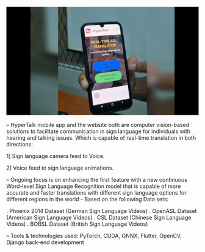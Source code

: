 [![IMAGE ALT TEXT HERE](https://github.com/Hyper-Bits-Computer-Vision/.github/blob/main/profile/Demo1_Thumbnail.png)](https://www.youtube.com/watch?v=9l5DoEMtmWM)



– HyperTalk mobile app and the website both are computer vision-based solutions to facilitate communication in
sign language for individuals with hearing and talking issues. Which is capable of real-time translation in both
directions:


1] Sign language camera feed to Voice.


2] Voice feed to sign language animations.


– Ongoing focus is on enhancing the first feature with a new continuous Word-level Sign Language Recognition
model that is capable of more accurate and faster translations with different sign language options for different
regions in the world - Based on the following Data sets:

. Phoenix 2014 Dataset (German Sign Language Videos)
. OpenASL Dataset (American Sign Language Videos)
. CSL Dataset (Chinese Sign Language Videos)
. BOBSL Dataset (British Sign Language Videos)


– Tools & technologies used: PyTorch, CUDA, ONNX, Flutter, OpenCV, Django back-end development
